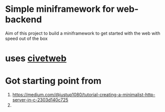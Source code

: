 # Simple miniframework for web-backend 
Aim of this project to build a miniframework to get started with the 
web with speed out of the box

# uses [civetweb](https://github.com/civetweb/civetweb)

# Got starting point from 
1. https://medium.com/@justup1080/tutorial-creating-a-minimalist-http-server-in-c-2303d140c725
2. 

